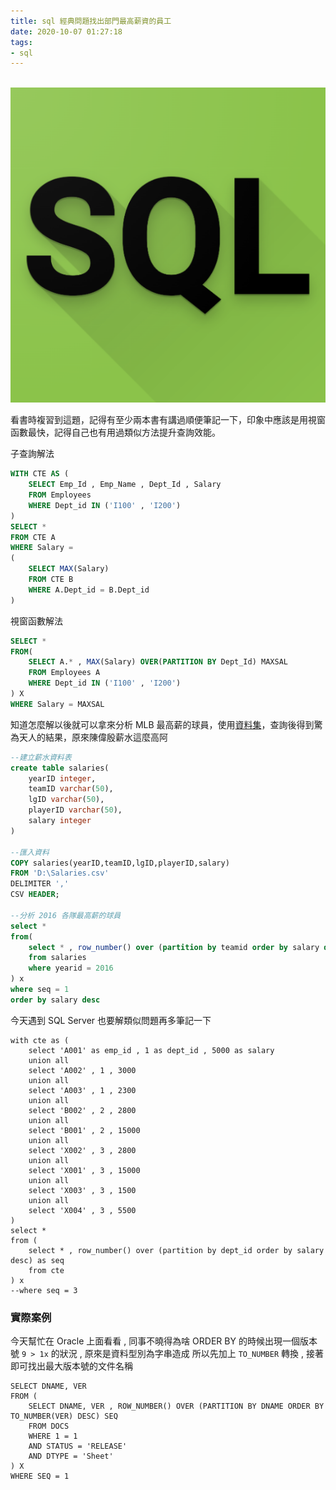 ```yaml
---
title: sql 經典問題找出部門最高薪資的員工
date: 2020-10-07 01:27:18
tags:
- sql
---
```

&nbsp;
![sql](https://raw.githubusercontent.com/weber87na/flowers/master/sql.png)
<!-- more -->

看書時複習到這題，記得有至少兩本書有講過順便筆記一下，印象中應該是用視窗函數最快，記得自己也有用過類似方法提升查詢效能。

子查詢解法
``` sql
WITH CTE AS (
    SELECT Emp_Id , Emp_Name , Dept_Id , Salary
    FROM Employees
    WHERE Dept_id IN ('I100' , 'I200')
)
SELECT *
FROM CTE A
WHERE Salary =
(
    SELECT MAX(Salary)
    FROM CTE B
    WHERE A.Dept_id = B.Dept_id
)
```

視窗函數解法
``` sql
SELECT *
FROM(
    SELECT A.* , MAX(Salary) OVER(PARTITION BY Dept_Id) MAXSAL
    FROM Employees A
    WHERE Dept_id IN ('I100' , 'I200')
) X
WHERE Salary = MAXSAL
```

知道怎麼解以後就可以拿來分析 MLB 最高薪的球員，使用[資料集](http://www.seanlahman.com/baseball-archive/statistics)，查詢後得到驚為天人的結果，原來陳偉殷薪水這麼高阿
``` sql
--建立薪水資料表
create table salaries(
	yearID integer,
	teamID varchar(50),
	lgID varchar(50),
	playerID varchar(50),
	salary integer
)

--匯入資料
COPY salaries(yearID,teamID,lgID,playerID,salary)
FROM 'D:\Salaries.csv'
DELIMITER ','
CSV HEADER;

--分析 2016 各隊最高薪的球員
select *
from(
	select * , row_number() over (partition by teamid order by salary desc) seq
	from salaries
	where yearid = 2016
) x
where seq = 1
order by salary desc
```

今天遇到 SQL Server 也要解類似問題再多筆記一下
```
with cte as (
	select 'A001' as emp_id , 1 as dept_id , 5000 as salary
	union all
	select 'A002' , 1 , 3000
	union all
	select 'A003' , 1 , 2300
	union all
	select 'B002' , 2 , 2800
	union all
	select 'B001' , 2 , 15000
	union all
	select 'X002' , 3 , 2800
	union all
	select 'X001' , 3 , 15000
	union all
	select 'X003' , 3 , 1500
	union all
	select 'X004' , 3 , 5500
)
select *
from (
	select * , row_number() over (partition by dept_id order by salary desc) as seq
	from cte
) x
--where seq = 3
```

### 實際案例
今天幫忙在 Oracle 上面看看 , 同事不曉得為啥 ORDER BY 的時候出現一個版本號 `9 > 1x` 的狀況 , 原來是資料型別為字串造成
所以先加上 `TO_NUMBER` 轉換 , 接著即可找出最大版本號的文件名稱
```
SELECT DNAME, VER
FROM (
	SELECT DNAME, VER , ROW_NUMBER() OVER (PARTITION BY DNAME ORDER BY TO_NUMBER(VER) DESC) SEQ
	FROM DOCS
	WHERE 1 = 1
	AND STATUS = 'RELEASE'
	AND DTYPE = 'Sheet'
) X
WHERE SEQ = 1
```
